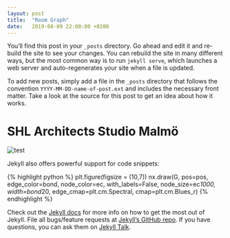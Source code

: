 ```yaml
---
layout: post
title:  "Room Graph"
date:   2019-08-09 22:00:00 +0200
---
```

You’ll find this post in your `_posts` directory. Go ahead and edit it and re-build the site to see your changes. You can rebuild the site in many different ways, but the most common way is to run `jekyll serve`, which launches a web server and auto-regenerates your site when a file is updated.

To add new posts, simply add a file in the `_posts` directory that follows the convention `YYYY-MM-DD-name-of-post.ext` and includes the necessary front matter. Take a look at the source for this post to get an idea about how it works.

# SHL Architects Studio Malmö
![test](https://github.com/GAnagno/Social-Web/blob/master/data/SHL-Architects_Studio-Malm%C3%B6.jpg?raw=true)

Jekyll also offers powerful support for code snippets:

{% highlight python %}
plt.figure(figsize = (10,7))
nx.draw(G, pos=pos, edge_color=bond, node_color=ec, with_labels=False, node_size=ec*1000,
        width=bond*20, edge_cmap=plt.cm.Spectral, cmap=plt.cm.Blues_r)
{% endhighlight %}

Check out the [Jekyll docs][jekyll-docs] for more info on how to get the most out of Jekyll. File all bugs/feature requests at [Jekyll’s GitHub repo][jekyll-gh]. If you have questions, you can ask them on [Jekyll Talk][jekyll-talk].

[jekyll-docs]: https://jekyllrb.com/docs/home
[jekyll-gh]:   https://github.com/jekyll/jekyll
[jekyll-talk]: https://talk.jekyllrb.com/
